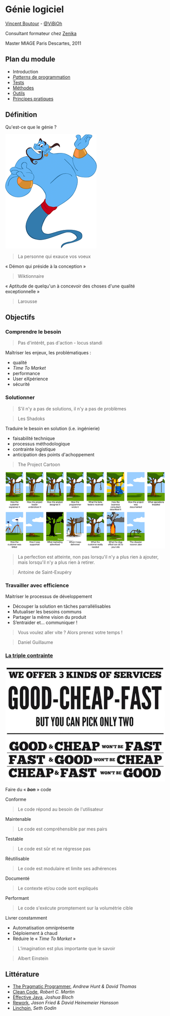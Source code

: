 # Génie logiciel

[Vincent Boutour](https://www.linkedin.com/in/vboutour) - [@ViBiOh](https://twitter.com/ViBiOh)

Consultant formateur chez [Zenika](http://www.zenika.com)

Master MIAGE Paris Descartes, 2011


## Plan du module

* Introduction
* [*Patterns* de programmation](patterns.md)
* [Tests](tests.md)
* [Méthodes](methods.md)
* [Outils](tools.md)
* [Principes pratiques](principles.md)


## Définition

Qu'est-ce que le génie ?


![](/doc/img/genie.png)

> La personne qui exauce vos voeux


« Démon qui préside à la conception »

> Wiktionnaire


« Aptitude de quelqu'un à concevoir des choses d'une qualité exceptionnelle »

> Larousse


## Objectifs


### Comprendre le besoin

> Pas d'intérêt, pas d'action - locus standi


Maîtriser les enjeux, les problématiques :
* qualité
* *Time To Market*
* performance
* User eXpérience
* sécurité


### Solutionner

> S'il n'y a pas de solutions, il n'y a pas de problèmes

> Les Shadoks


Traduire le besoin en solution (i.e. ingénierie)
* faisabilité technique
* processus méthodologique
* contrainte logistique
* anticipation des points d'achoppement


> The Project Cartoon

![](/doc/img/cartoon.png)


> La perfection est atteinte, non pas lorsqu'il n'y a plus rien à ajouter, mais lorsqu'il n'y a plus rien à retirer.

> Antoine de Saint-Exupéry


### Travailler avec efficience


Maitriser le processus de développement


* Découper la solution en tâches parrallélisables
* Mutualiser les besoins communs
* Partager la même vision du produit
* S’entraider et… communiquer !


> Vous voulez aller vite ? Alors prenez votre temps !

> Daniel Guillaume


### [La triple contrainte](https://en.wikipedia.org/wiki/Project_management_triangle)


![](/doc/img/triptique.jpg)


Faire du « ***bon*** » code


Conforme

> Le code répond au besoin de l'utilisateur


Maintenable

> Le code est compréhensible par mes pairs


Testable

> Le code est sûr et ne régresse pas


Réutilisable

> Le code est modulaire et limite ses adhérences


Documenté

> Le contexte et/ou code sont expliqués


Performant

> Le code s'exécute promptement sur la volumétrie cible


Livrer constamment
* Automatisation omniprésente
* Déploiement à chaud
* Réduire le « *Time To Market* »


> L’imagination est plus importante que le savoir

> Albert Einstein


## Littérature

* [The Pragmatic Programmer](http://www.amazon.fr/dp/B003GCTQAE), *Andrew Hunt & David Thomas*
* [Clean Code](http://www.amazon.fr/dp/B001GSTOAM), *Robert C. Martin*
* [Effective Java](http://www.amazon.fr/dp/B00B8V09HY), *Joshua Bloch*
* [Rework](http://www.amazon.fr/dp/B003ELY7PG), *Jason Fried & David Heinemeier Hansson*
* [Linchpin](http://www.amazon.fr/dp/0749953357), *Seth Godin*
